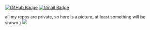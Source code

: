 [![GitHub Badge](https://img.shields.io/badge/-@sedrak--ghukasyan-%23181717?style=flat-square&logo=github)](https://github.com/sedrak-ghukasyan)
[![Gmail Badge](https://img.shields.io/badge/-sedrak.ghukasyan@gmail.com-critical?style=flat-square&logo=gmail&logoColor=white)](mailto:sedrak.ghukasyan@gmail.com)

all my repos are private, so here is a picture, at least something will be shown )
![](https://i.ibb.co/rMnbzCQ/00sdasdasdddd23.jpg)


<!--
[![Sedrak Ghukasyan's github stats](https://github-readme-stats.vercel.app/api?username=sedrak-ghukasyan&show_icons=true&theme=radical&include_all_commits=true&count_private=true&hide=issues,contribs)](https://github.com/anuraghazra/github-readme-stats)
-->
<!--
**sedrak-ghukasyan/sedrak-ghukasyan** is a ✨ _special_ ✨ repository because its `README.md` (this file) appears on your GitHub profile.

Here are some ideas to get you started:

- 🔭 I’m currently working on ...
- 🌱 I’m currently learning ...
- 👯 I’m looking to collaborate on ...
- 🤔 I’m looking for help with ...
- 💬 Ask me about ...
- 📫 How to reach me: ...
- 😄 Pronouns: ...
- ⚡ Fun fact: ...
-->
